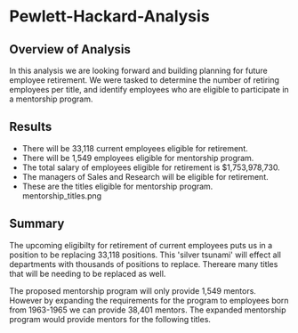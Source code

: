 # Pewlett-Hackard-Analysis
## Overview of Analysis

In this analysis we are looking forward and building planning for future employee retirement. We were tasked to determine the number of retiring employees per title, and identify employees who are eligible to participate in a mentorship program. 

## Results

- There will be 33,118 current employees eligible for retirement.
- There will be 1,549 employees eligible for mentorship program.
- The total salary of employees eligible for retirement is $1,753,978,730.
- The managers of Sales and Research will be eligible for retirement.
- These are the titles eligible for mentorship program. 
mentorship_titles.png

## Summary

The upcoming eligibilty for retirement of current employees puts us in a position to be replacing 33,118 positions. This 'silver tsunami' will effect all departments with thousands of positions to replace. Thereare many titles that will be needing to be replaced as well.


The proposed mentorship program will only provide 1,549 mentors. However by expanding the requirements for the program to employees born from 1963-1965 we can provide 38,401 mentors. The expanded mentorship program would provide mentors for the following titles.


